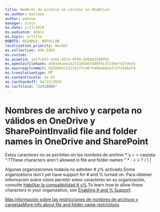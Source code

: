 ```yaml
---
title: Nombres de archivo no válidos en OneDrive
ms.author: matteva
author: pebaum
manager: scotv
ms.date: 2/27/2018
ms.audience: Admin
ms.topic: article
ROBOTS: NOINDEX, NOFOLLOW
localization_priority: Normal
ms.collection: Adm_O365
ms.custom: ''
ms.assetid: 1e27cb97-e3e5-4533-9f49-585b63399fb5
ms.openlocfilehash: ab04deaeea52f2105b67d89fdc3f230efe2fdeed
ms.sourcegitcommit: 9d78905c512192ffc4675468abd2efc5f2e4baf4
ms.translationtype: MT
ms.contentlocale: es-ES
ms.lasthandoff: 04/23/2019
ms.locfileid: "32410006"
---
```

# <a name="invalid-file-and-folder-names-in-onedrive-and-sharepoint"></a><span data-ttu-id="11324-102">Nombres de archivo y carpeta no válidos en OneDrive y SharePoint</span><span class="sxs-lookup"><span data-stu-id="11324-102">Invalid file and folder names in OneDrive and SharePoint</span></span>

<span data-ttu-id="11324-103">Estos caracteres no se permiten en los nombres de archivo \* y \< \> carpeta ":?</span><span class="sxs-lookup"><span data-stu-id="11324-103">These characters aren't allowed in file and folder names " \* : \< \> ?</span></span> <span data-ttu-id="11324-104">/ \ |</span><span class="sxs-lookup"><span data-stu-id="11324-104"></span></span> 
  
<span data-ttu-id="11324-105">Algunas organizaciones todavía no admiten # y% activado.</span><span class="sxs-lookup"><span data-stu-id="11324-105">Some organizations don't yet have support for # and % turned on.</span></span> <span data-ttu-id="11324-106">Para obtener información sobre cómo permitir estos caracteres en su organización, consulte [Habilitar la compatibilidad # y%](https://go.microsoft.com/fwlink/?linkid=862611).</span><span class="sxs-lookup"><span data-stu-id="11324-106">To learn how to allow these characters in your organization, see [Enabling # and % Support](https://go.microsoft.com/fwlink/?linkid=862611).</span></span> 
  
[<span data-ttu-id="11324-107">Más información sobre las restricciones de nombres de archivos y carpetas</span><span class="sxs-lookup"><span data-stu-id="11324-107">More info about file and folder name restrictions</span></span>](https://go.microsoft.com/fwlink/?linkid=866430)
  


